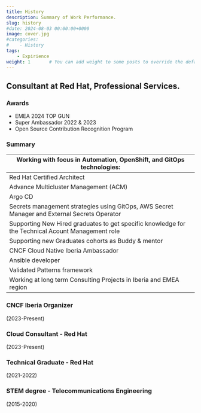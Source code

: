```yaml
---
title: History 
description: Summary of Work Performance.
slug: history
#date: 2024-08-03 00:00:00+0000
image: cover.jpg
#categories:
#    - History
tags:
    - Expirience
weight: 1       # You can add weight to some posts to override the default sorting (date descending)
---
```


## **Consultant at Red Hat, Professional Services.**

### **Awards** 

- EMEA 2024 TOP GUN
- Super Ambassador 2022 & 2023
- Open Source Contribution Recognition Program

### **Summary**

| Working with focus in Automation, OpenShift, and GitOps  technologies: |
| ------------- |
| Red Hat Certified Architect |
| Advance Multicluster Management (ACM) |
| Argo CD |
| Secrets management strategies using GitOps, AWS Secret Manager and External Secrets Operator |
| Supporting New Hired graduates to get specific knowledge for the Technical Acount Management role |
| Supporting new Graduates cohorts as Buddy & mentor |
| CNCF Cloud Native Iberia Ambassador |
| Ansible developer |
| Validated Patterns framework |
| Working at long term Consulting Projects in Iberia and EMEA region |

### **CNCF Iberia Organizer**
(2023-Present)

### **Cloud Consultant - Red Hat**
(2023-Present)

### **Technical Graduate - Red Hat**
(2021-2022)

### **STEM degree - Telecommunications Engineering** 
(2015-2020)


